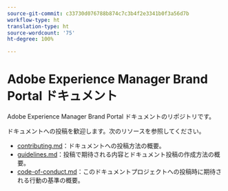```yaml
---
source-git-commit: c33730d076788b874c7c3b4f2e3341b0f3a56d7b
workflow-type: ht
translation-type: ht
source-wordcount: '75'
ht-degree: 100%

---
```

# Adobe Experience Manager Brand Portal ドキュメント

Adobe Experience Manager Brand Portal ドキュメントのリポジトリです。

ドキュメントへの投稿を歓迎します。次のリソースを参照してください。

* [contributing.md](contributing.md)：ドキュメントへの投稿方法の概要。
* [guidelines.md](guidelines.md)：投稿で期待される内容とドキュメント投稿の作成方法の概要。
* [code-of-conduct.md](code-of-conduct.md)：このドキュメントプロジェクトへの投稿時に期待される行動の基準の概要。
